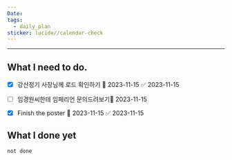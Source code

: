 ```yaml
---
Date: 
tags:
  - daily_plan
sticker: lucide//calendar-check
---
```

---
## What I need to do.

- [x] 강산정기 사장님께 로드 확인하기 📅 2023-11-15 ✅ 2023-11-15
- [ ] 임경원씨한테 임페리언 문의드려보기📅 2023-11-15 
- [x] Finish the poster 📅 2023-11-15 ✅ 2023-11-15



## What I done yet
```tasks
not done
```
